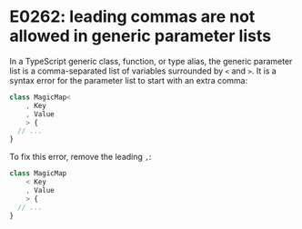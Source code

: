# E0262: leading commas are not allowed in generic parameter lists

In a TypeScript generic class, function, or type alias, the generic parameter
list is a comma-separated list of variables surrounded by `<` and `>`. It is a
syntax error for the parameter list to start with an extra comma:

```typescript
class MagicMap<
    , Key
    , Value
    > {
  // ...
}
```

To fix this error, remove the leading `,`:

```typescript
class MagicMap
    < Key
    , Value
    > {
  // ...
}
```
